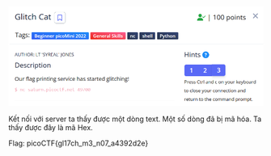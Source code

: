 ![Alt text](image.png)

Kết nối với server ta thấy được một dòng text. Một số dòng đã bị mã hóa. Ta thấy được đây là mã Hex.

Flag: picoCTF{gl17ch_m3_n07_a4392d2e}